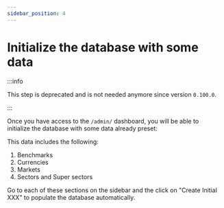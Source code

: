 ```yaml
---
sidebar_position: 4
---
```


# Initialize the database with some data


:::info

This step is deprecated and is not needed anymore since version `0.100.0`.

:::

Once you have access to the `/admin/` dashboard, you will be able to initialize the database with some data already preset:

This data includes the following:

1. Benchmarks
2. Currencies
3. Markets
4. Sectors and Super sectors

Go to each of these sections on the sidebar and the click on "Create Initial XXX" to populate the database automatically.